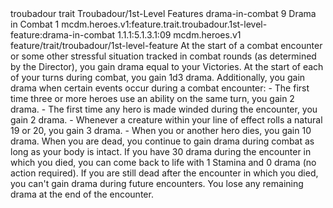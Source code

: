 <ability>
  <metadata>
    <class>troubadour</class>
    <feature_type>trait</feature_type>
    <file_dpath>Troubadour/1st-Level Features</file_dpath>
    <item_id>drama-in-combat</item_id>
    <item_index>9</item_index>
    <item_name>Drama in Combat</item_name>
    <level>1</level>
    <scc>mcdm.heroes.v1:feature.trait.troubadour.1st-level-feature:drama-in-combat</scc>
    <scdc>1.1.1:5.1.3.1:09</scdc>
    <source>mcdm.heroes.v1</source>
    <type>feature/trait/troubadour/1st-level-feature</type>
  </metadata>
  <effects>
    <effect type="mundane">At the start of a combat encounter or some other stressful situation tracked in combat rounds (as determined by the Director), you gain drama equal to your Victories. At the start of each of your turns during combat, you gain 1d3 drama.
Additionally, you gain drama when certain events occur during a combat encounter:
- The first time three or more heroes use an ability on the same turn, you gain 2 drama.
- The first time any hero is made winded during the encounter, you gain 2 drama.
- Whenever a creature within your line of effect rolls a natural 19 or 20, you gain 3 drama.
- When you or another hero dies, you gain 10 drama.
When you are dead, you continue to gain drama during combat as long as your body is intact. If you have 30 drama during the encounter in which you died, you can come back to life with 1 Stamina and 0 drama (no action required). If you are still dead after the encounter in which you died, you can&apos;t gain drama during future encounters.
You lose any remaining drama at the end of the encounter.</effect>
  </effects>
</ability>
